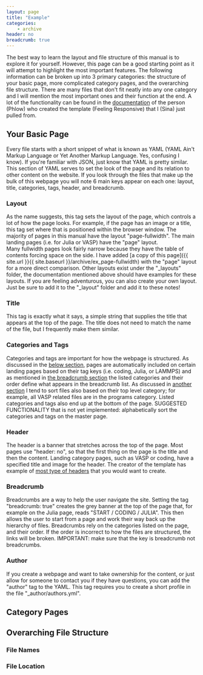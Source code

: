 ```yaml
---
layout: page
title: "Example"
categories:
    - archive
header: no
breadcrumb: true
---
```


The best way to learn the layout and file structure of this manual is to explore it for yourself. However, this page can be a good starting point as it will attempt to highlight the most important features. The following information can be broken up into 3 primary categories: the structure of your basic page, more complicated category pages, and the overarching file structure. There are many files that don't fit neatly into any one category and I will mention the most important ones and their function at the end. A lot of the functionality can be found in the [documentation](https://phlow.github.io/feeling-responsive/documentation/) of the person (Phlow) who created the template (Feeling Responsive) that I (Sina) just pulled from.

## Your Basic Page
Every file starts with a short snippet of what is known as YAML (YAML Ain't Markup Language or Yet Another Markup Language. Yes, confusing I know). If you're familiar with JSON, just know that YAML is pretty similar. This section of YAML serves to set the look of the page and its relation to other content on the website. If you look through the files that make up the bulk of this webpage you will note 6 main keys appear on each one: layout, title, categories, tags, header, and breadcrumb.

### Layout
As the name suggests, this tag sets the layout of the page, which controls a lot of how the page looks. For example, if the page has an image or a title, this tag set where that is positioned within the browser window. The majority of pages in this manual have the layout "page-fullwidth". The main landing pages (i.e. for Julia or VASP) have the "page" layout.  
Many fullwidth pages look fairly narrow because they have the table of contents forcing space on the side. I have added [a copy of this page]({{ site.url }}{{ site.baseurl }}/archive/ex_page-fullwidth) with the "page" layout for a more direct comparison. Other layouts exist under the "_layouts" folder, the documentation mentioned above should have examples for these layouts. If you are feeling adventurous, you can also create your own layout. Just be sure to add it to the "_layout" folder and add it to these notes!

### Title
This tag is exactly what it says, a simple string that supplies the title that appears at the top of the page. The title does not need to match the name of the file, but I frequently make them similar.

### Categories and Tags
Categories and tags are important for how the webpage is structured. As discussed in the [below section](#category-pages), pages are automatically included on certain landing pages based on their tag keys (i.e. coding, Julia, or LAMMPS) and as mentioned in [the breadcrumb section](#breadcrumb) the listed categories and their order define what appears in the breadcrumb list. As discussed in [another section](#file-location) I tend to sort files also based on their top level category; for example, all VASP related files are in the programs category. Listed categories and tags also end up at the bottom of the page. SUGGESTED FUNCTIONALITY that is not yet implemented: alphabetically sort the categories and tags on the master page.

### Header
The header is a banner that stretches across the top of the page. Most pages use "header: no", so that the first thing on the page is the title and then the content. Landing category pages, such as VASP or coding, have a specified title and image for the header. The creator of the template has example of [most type of headers](https://phlow.github.io/feeling-responsive/design/no-header/) that you would want to create.

### Breadcrumb
Breadcrumbs are a way to help the user navigate the site. Setting the tag "breadcrumb: true" creates the grey banner at the top of the page that, for example on the Julia page, reads "START / CODING / JULIA". This then allows the user to start from a page and work their way back up the hierarchy of files. Breadcrumbs rely on the categories listed on the page, and their order. If the order is incorrect to how the files are structured, the links will be broken. 
IMPORTANT: make sure that the key is breadcrumb not breadcrumbs.

### Author
If you create a webpage and want to take ownership for the content, or just allow for someone to contact you if they have questions, you can add the "author" tag to the YAML. This tag requires you to create a short profile in the file "_author/authors.yml".


## Category Pages

### 

## Overarching File Structure

### File Names

### File Location